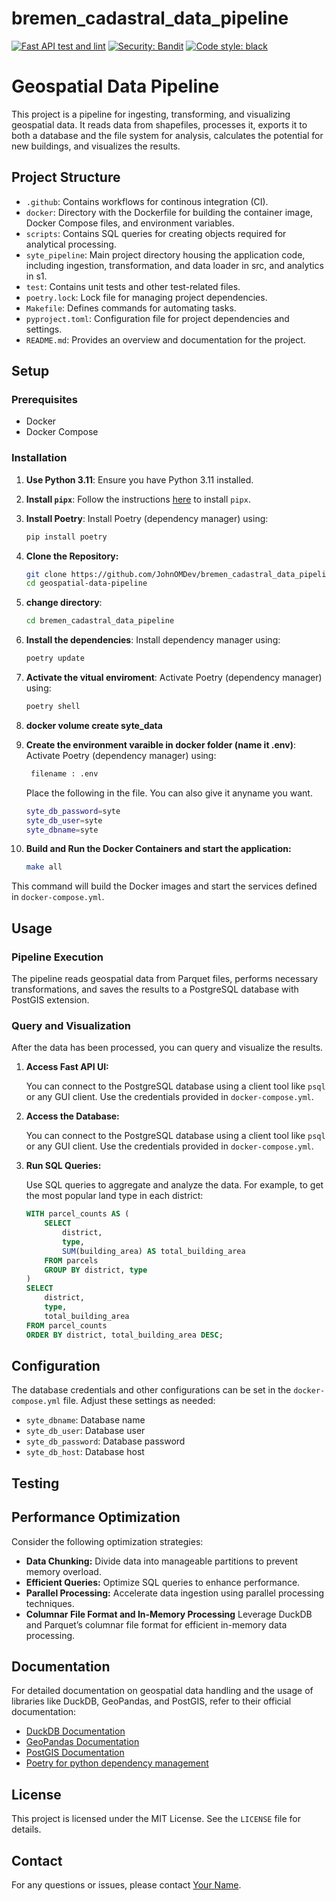 # bremen_cadastral_data_pipeline
[![Fast API test and lint](https://github.com/JohnOMDev/bremen_cadastral_data_pipeline/actions/workflows/fastapi-app.yml/badge.svg)](https://github.com/JohnOMDev/bremen_cadastral_data_pipeline/actions/workflows/fastapi-app.yml)
[![Security: Bandit](https://img.shields.io/badge/security-bandit-yellow.svg)](https://github.com/PyCQA/bandit)
[![Code style: black](https://img.shields.io/badge/code%20style-black-000000.svg)](https://github.com/psf/black)

# Geospatial Data Pipeline

This project is a pipeline for ingesting, transforming, and visualizing geospatial data. It reads data from shapefiles, processes it, exports it to both a database and the file system for analysis, calculates the potential for new buildings, and visualizes the results.

## Project Structure

- `.github`: Contains workflows for continous integration (CI).
- `docker`: Directory with the Dockerfile for building the container image, Docker Compose files, and environment variables.
- `scripts`: Contains SQL queries for creating objects required for analytical processing.
- `syte_pipeline`: Main project directory housing the application code, including ingestion, transformation, and data loader in src, and analytics in s1.
- `test`: Contains unit tests and other test-related files.
- `poetry.lock`: Lock file for managing project dependencies.
- `Makefile`: Defines commands for automating tasks.
- `pyproject.toml`: Configuration file for project dependencies and settings.
- `README.md`: Provides an overview and documentation for the project.

## Setup

### Prerequisites

- Docker
- Docker Compose

### Installation

1. **Use Python 3.11**:
   Ensure you have Python 3.11 installed.

2. **Install `pipx`**:
   Follow the instructions [here](https://github.com/pypa/pipx#install-pipx) to install `pipx`.

3. **Install Poetry**:
   Install Poetry (dependency manager) using:
   ```sh
   pip install poetry
    ```
4. **Clone the Repository:**

    ```sh
    git clone https://github.com/JohnOMDev/bremen_cadastral_data_pipeline.git
    cd geospatial-data-pipeline
    ```
5. **change directory**:
   ```sh
   cd bremen_cadastral_data_pipeline
    ```
6. **Install the dependencies**:
   Install dependency manager using:
   ```sh
   poetry update
    ```
7. **Activate the vitual enviroment**:
   Activate Poetry (dependency manager) using:
   ```sh
   poetry shell
    ```
8. **docker volume create syte_data**

9. **Create the environment varaible in docker folder (name it .env)**:
   Activate Poetry (dependency manager) using:
   ```sh
    filename : .env
    ```
    Place the following in the file. You can also give it anyname you want.
    ```sh
    syte_db_password=syte
    syte_db_user=syte
    syte_dbname=syte
    ```
10. **Build and Run the Docker Containers and start the application:**

    ```sh
    make all
    ```

This command will build the Docker images and start the services defined in `docker-compose.yml`.

## Usage

### Pipeline Execution

The pipeline reads geospatial data from Parquet files, performs necessary transformations, and saves the results to a PostgreSQL database with PostGIS extension.


### Query and Visualization

After the data has been processed, you can query and visualize the results.

1. **Access Fast API UI:**

   You can connect to the PostgreSQL database using a client tool like `psql` or any GUI client. Use the credentials provided in `docker-compose.yml`.

1. **Access the Database:**

   You can connect to the PostgreSQL database using a client tool like `psql` or any GUI client. Use the credentials provided in `docker-compose.yml`.

2. **Run SQL Queries:**

   Use SQL queries to aggregate and analyze the data. For example, to get the most popular land type in each district:

    ```sql
    WITH parcel_counts AS (
        SELECT
            district,
            type,
            SUM(building_area) AS total_building_area
        FROM parcels
        GROUP BY district, type
    )
    SELECT
        district,
        type,
        total_building_area
    FROM parcel_counts
    ORDER BY district, total_building_area DESC;
    ```

## Configuration
The database credentials and other configurations can be set in the `docker-compose.yml` file. Adjust these settings as needed:
- `syte_dbname`: Database name
- `syte_db_user`: Database user
- `syte_db_password`: Database password
- `syte_db_host`: Database host

## Testing



## Performance Optimization

Consider the following optimization strategies:

- **Data Chunking:** Divide data into manageable partitions to prevent memory overload.
- **Efficient Queries:** Optimize SQL queries to enhance performance.
- **Parallel Processing:** Accelerate data ingestion using parallel processing techniques.
- **Columnar File Format and In-Memory Processing** Leverage DuckDB and Parquet’s columnar file format for efficient in-memory data processing.

## Documentation

For detailed documentation on geospatial data handling and the usage of libraries like DuckDB, GeoPandas, and PostGIS, refer to their official documentation:

- [DuckDB Documentation](https://duckdb.org/docs/)
- [GeoPandas Documentation](https://geopandas.org/)
- [PostGIS Documentation](https://postgis.net/docs/)
- [Poetry for python dependency management](https://python-poetry.org/)

## License

This project is licensed under the MIT License. See the `LICENSE` file for details.

## Contact

For any questions or issues, please contact [Your Name](mailto:contact@johnomole.me).

